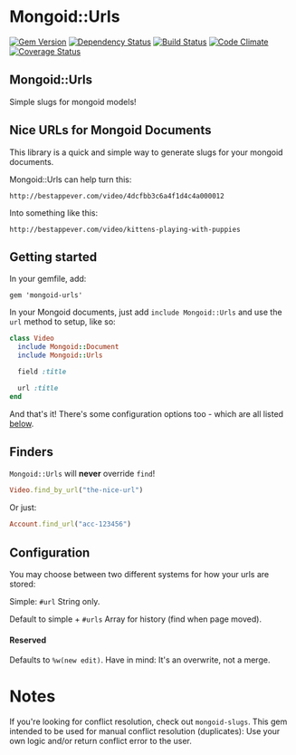 Mongoid::Urls
=============

[![Gem Version](https://badge.fury.io/rb/mongoid-urls.png)](http://badge.fury.io/rb/mongoid-urls)
[![Dependency Status](https://gemnasium.com/nofxx/mongoid-urls.svg)](https://gemnasium.com/nofxx/mongoid-urls)
[![Build Status](https://secure.travis-ci.org/nofxx/mongoid-urls.png)](http://travis-ci.org/nofxx/mongoid-urls)
[![Code Climate](https://codeclimate.com/github/nofxx/mongoid-urls.png)](https://codeclimate.com/github/nofxx/mongoid-urls)
[![Coverage Status](https://coveralls.io/repos/nofxx/mongoid-urls/badge.svg)](https://coveralls.io/r/nofxx/mongoid-urls)

## Mongoid::Urls

Simple slugs for mongoid models!


## Nice URLs for Mongoid Documents

This library is a quick and simple way to generate slugs
for your mongoid documents.

Mongoid::Urls can help turn this:

    http://bestappever.com/video/4dcfbb3c6a4f1d4c4a000012

Into something like this:

    http://bestappever.com/video/kittens-playing-with-puppies


## Getting started

In your gemfile, add:

    gem 'mongoid-urls'

In your Mongoid documents, just add `include Mongoid::Urls`
and use the `url` method to setup, like so:

```ruby
class Video
  include Mongoid::Document
  include Mongoid::Urls

  field :title

  url :title
end

```

And that's it! There's some configuration options too - which are all
listed [below](#configuration).


## Finders

`Mongoid::Urls` will **never** override `find`!

```ruby
Video.find_by_url("the-nice-url")
```

Or just:

```ruby
Account.find_url("acc-123456")
```

## Configuration

You may choose between two different systems for how your urls are stored:

Simple: `#url` String only.

Default to simple + `#urls` Array for history (find when page moved).


#### Reserved

Defaults to `%w(new edit)`.
Have in mind: It's an overwrite, not a merge.


# Notes

If you're looking for conflict resolution, check out `mongoid-slugs`.
This gem intended to be used for manual conflict resolution (duplicates):
Use your own logic and/or return conflict error to the user.

